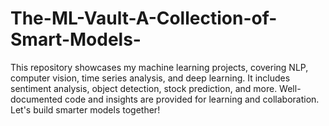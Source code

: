 # The-ML-Vault-A-Collection-of-Smart-Models-
This repository showcases my machine learning projects, covering NLP, computer vision, time series analysis, and deep learning. It includes sentiment analysis, object detection, stock prediction, and more. Well-documented code and insights are provided for learning and collaboration. Let's build smarter models together!
